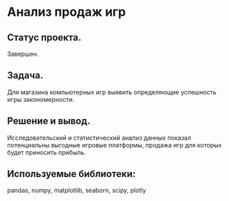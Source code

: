 # Анализ продаж игр
## Статус проекта.
Завершен.
## Задача. 
Для магазина компьютерных игр выявить определяющие успешность игры закономерности. 
## Решение и вывод. 
Исследовательский и статистический анализ данных показал потенциальны выгодные игровые платформы, продажа игр для которых будет приносить прибыль.
## Используемые библиотеки:
pandas, numpy, matplotlib, seaborn, scipy, plotly
